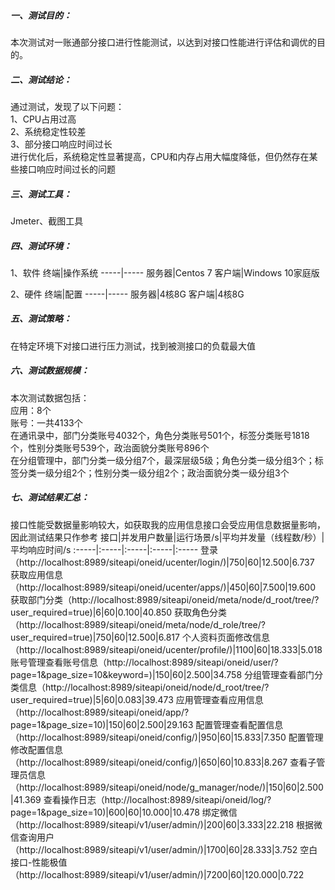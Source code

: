 ##### 一、测试目的：
本次测试对一账通部分接口进行性能测试，以达到对接口性能进行评估和调优的目的。
##### 二、测试结论：
通过测试，发现了以下问题：       
1、CPU占用过高          
2、系统稳定性较差           
3、部分接口响应时间过长      
进行优化后，系统稳定性显著提高，CPU和内存占用大幅度降低，但仍然存在某些接口响应时间过长的问题              
##### 三、测试工具：
Jmeter、截图工具
##### 四、测试环境：
1、软件
终端|操作系统
-----|-----
服务器|Centos 7
客户端|Windows 10家庭版

2、硬件
终端|配置
-----|-----
服务器|4核8G
客户端|4核8G
##### 五、测试策略：
在特定环境下对接口进行压力测试，找到被测接口的负载最大值
##### 六、测试数据规模：
本次测试数据包括：         
应用：8个            
账号：一共4133个         
在通讯录中，部门分类账号4032个，角色分类账号501个，标签分类账号1818个，性别分类账号539个，政治面貌分类账号896个     
在分组管理中，部门分类一级分组7个，最深层级5级；角色分类一级分组3个；标签分类一级分组2个；性别分类一级分组2个；政治面貌分类一级分组3个                            
##### 七、测试结果汇总：
接口性能受数据量影响较大，如获取我的应用信息接口会受应用信息数据量影响，因此测试结果只作参考
接口|并发用户数量|运行场景/s|平均并发量（线程数/秒）|平均响应时间/s
:-----|:-----|:-----|:-----|:-----
登录（http://localhost:8989/siteapi/oneid/ucenter/login/)|750|60|12.500|6.737
获取应用信息（http://localhost:8989/siteapi/oneid/ucenter/apps/)|450|60|7.500|19.600
获取部门分类（http://localhost:8989/siteapi/oneid/meta/node/d_root/tree/?user_required=true)|6|60|0.100|40.850
获取角色分类（http://localhost:8989/siteapi/oneid/meta/node/d_role/tree/?user_required=true)|750|60|12.500|6.817
个人资料页面修改信息（http://localhost:8989/siteapi/oneid/ucenter/profile/)|1100|60|18.333|5.018
账号管理查看账号信息（http://localhost:8989/siteapi/oneid/user/?page=1&page_size=10&keyword=)|150|60|2.500|34.758
分组管理查看部门分类信息（http://localhost:8989/siteapi/oneid/node/d_root/tree/?user_required=true)|5|60|0.083|39.473
应用管理查看应用信息（http://localhost:8989/siteapi/oneid/app/?page=1&page_size=10)|150|60|2.500|29.163
配置管理查看配置信息（http://localhost:8989/siteapi/oneid/config/)|950|60|15.833|7.350
配置管理修改配置信息（http://localhost:8989/siteapi/oneid/config/)|650|60|10.833|8.267
查看子管理员信息（http://localhost:8989/siteapi/oneid/node/g_manager/node/)|150|60|2.500|41.369
查看操作日志（http://localhost:8989/siteapi/oneid/log/?page=1&page_size=10)|600|60|10.000|10.478
绑定微信（http://localhost:8989/siteapi/v1/user/admin/)|200|60|3.333|22.218
根据微信查询用户（http://localhost:8989/siteapi/v1/user/admin/)|1700|60|28.333|3.752
空白接口-性能极值（http://localhost:8989/siteapi/v1/user/admin/)|7200|60|120.000|0.722
